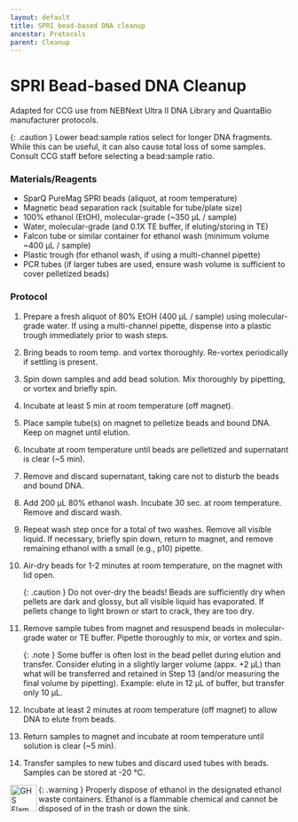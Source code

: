 ```yaml
---
layout: default
title: SPRI bead-based DNA cleanup
ancestor: Protocols
parent: Cleanup
---
```


# SPRI Bead-based DNA Cleanup

Adapted for CCG use from NEBNext Ultra II DNA Library and QuantaBio manufacturer protocols.

{: .caution } 
Lower bead:sample ratios select for longer DNA fragments. While this can be useful, it can also cause total loss of some samples. Consult CCG staff before selecting a bead:sample ratio.

### Materials/Reagents
- SparQ PureMag SPRI beads (aliquot, at room temperature)
- Magnetic bead separation rack (suitable for tube/plate size)
- 100% ethanol (EtOH), molecular-grade (~350 µL / sample)
- Water, molecular-grade (and 0.1X TE buffer, if eluting/storing in TE)
- Falcon tube or similar container for ethanol wash (minimum volume ~400 µL / sample)
- Plastic trough (for ethanol wash, if using a multi-channel pipette)
- PCR tubes (if larger tubes are used, ensure wash volume is sufficient to cover pelletized beads)

### Protocol
1. Prepare a fresh aliquot of 80% EtOH (400 µL / sample) using molecular-grade water. If using a multi-channel pipette, dispense into a plastic trough immediately prior to wash steps.
2. Bring beads to room temp. and vortex thoroughly. Re-vortex periodically if settling is present.
3. Spin down samples and add bead solution. Mix thoroughly by pipetting, or vortex and briefly spin.
4. Incubate at least 5 min at room temperature (off magnet). 
5. Place sample tube(s) on magnet to pelletize beads and bound DNA. Keep on magnet until elution.
6. Incubate at room temperature until beads are pelletized and supernatant is clear (~5 min).
7. Remove and discard supernatant, taking care not to disturb the beads and bound DNA.
8. Add 200 μL 80% ethanol wash. Incubate 30 sec. at room temperature. Remove and discard wash.
9. Repeat wash step once for a total of two washes. Remove all visible liquid. If necessary, briefly spin down, return to magnet, and remove remaining ethanol with a small (e.g., p10) pipette.
10. Air-dry beads for 1-2 minutes at room temperature, on the magnet with lid open.

    {: .caution }
    Do not over-dry the beads! Beads are sufficiently dry when pellets are dark and glossy, but all visible liquid has evaporated. If pellets change to light brown or start to crack, they are too dry.

11. Remove sample tubes from magnet and resuspend beads in molecular-grade water or TE buffer. Pipette thoroughly to mix, or vortex and spin. 

    {: .note }
    Some buffer is often lost in the bead pellet during elution and transfer. Consider eluting in a slightly larger volume (appx. +2 µL) than what will be transferred and retained in Step 13 (and/or measuring the final volume by pipetting). Example: elute in 12 µL of buffer, but transfer only 10 µL.

12. Incubate at least 2 minutes at room temperature (off magnet) to allow DNA to elute from beads.
13. Return samples to magnet and incubate at room temperature until solution is clear (~5 min).
14. Transfer samples to new tubes and discard used tubes with beads. Samples can be stored at -20 °C.

{: .warning }
<img src='https://github.com/CCG-CAS/gh-pages/blob/main/assets/GHS-flammable.png?raw=true'
    alt='GHS Flammable'
    width="48"
    align='left'>
    Properly dispose of ethanol in the designated ethanol waste containers. Ethanol is a flammable chemical and cannot be disposed of in the trash or down the sink. 
